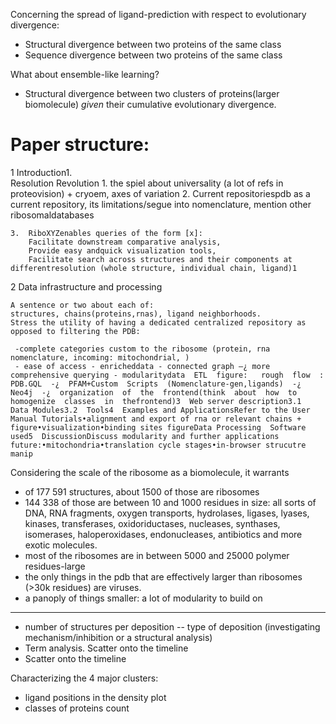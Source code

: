 

Concerning the spread of ligand-prediction with respect to evolutionary divergence:

- Structural divergence between two proteins of the same class
- Sequence divergence between two proteins of the same class

What about ensemble-like learning?

- Structural divergence between two clusters of proteins(larger biomolecule) _given_ their  cumulative evolutionary divergence.






# Paper structure:




1  Introduction1.  
Resolution Revolution
	1. the spiel about universality (a lot of refs in proteovision) + cryoem, axes of variation
	2.  Current repositoriespdb as a current repository, its limitations/segue into nomenclature, mention other ribosomaldatabases

	3.  RiboXYZenables queries of the form [x]:
		Facilitate downstream comparative analysis,
		Provide easy andquick visualization tools,
		Facilitate search across structures and their components at differentresolution (whole structure, individual chain, ligand)1

2  Data infrastructure and processing

	A sentence or two about each of:
	structures, chains(proteins,rnas), ligand neighborhoods.
	Stress the utility of having a dedicated centralized repository as opposed to filtering the PDB:

	 -complete categories custom to the ribosome (protein, rna nomenclature, incoming: mitochondrial, ) 
	 - ease of access - enricheddata - connected graph —¿ more comprehensive querying - modularitydata  ETL  figure:   rough  flow  :   PDB.GQL  -¿  PFAM+Custom  Scripts  (Nomenclature-gen,ligands)  -¿  Neo4j  -¿  organization  of  the  frontend(think  about  how  to  homogenize  classes  in  thefrontend)3  Web server description3.1  Data Modules3.2  Tools4  Examples and ApplicationsRefer to the User Manual Tutorials•alignment and export of rna or relevant chains + figure•visualization•binding sites figureData Processing  Software used5  DiscussionDiscuss modularity and further applications future:•mitochondria•translation cycle stages•in-browser strucutre manip



Considering the scale of the ribosome as a biomolecule, it warrants

- of 177 591 structures, about 1500 of those are ribosomes  
- 144 338 of those are between 10 and  1000 residues in size:  all sorts of DNA, RNA fragments, oxygen transports, hydrolases, ligases, lyases, kinases, transferases, oxidoriductases, nucleases, synthases, isomerases, haloperoxidases, endonucleases, antibiotics and more exotic molecules.
- most of the ribosomes are in between 5000 and 25000 polymer residues-large
- the only things in the pdb that are effectively larger than ribosomes (>30k residues) are viruses.
- a panoply of things smaller: a lot of modularity to build on


______________________________



- number of structures per deposition -- type of deposition (investigating mechanism/inhibition or a structural analysis)
- Term analysis. Scatter onto the timeline 
- Scatter onto the timeline 
  



Characterizing the 4 major clusters:
- ligand positions in the density plot
- classes of proteins count
